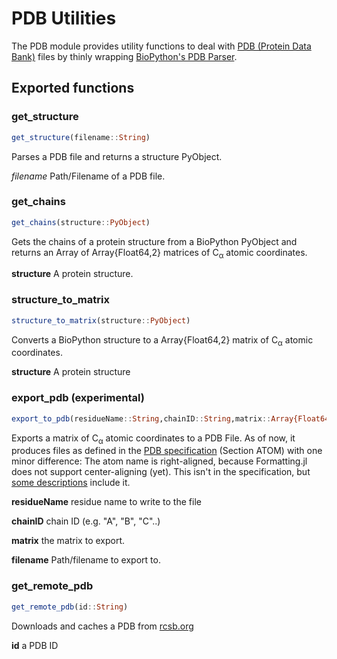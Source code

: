 # PDB Utilities

The PDB module provides utility functions to deal with [PDB (Protein Data Bank)](https://www.wwpdb.org/documentation/file-format) files by thinly wrapping [BioPython's PDB Parser](http://biopython.org/wiki/Main_Page).

## Exported functions

### get_structure
```julia
get_structure(filename::String)
```
Parses a PDB file and returns a structure PyObject.

*filename* Path/Filename of a PDB file.

### get_chains
```julia
get_chains(structure::PyObject)
```

Gets the chains of a protein structure from a BioPython PyObject and returns an Array of Array{Float64,2} matrices of C<sub>&alpha;</sub> atomic coordinates.

**structure** A protein structure.

### structure_to_matrix
```julia
structure_to_matrix(structure::PyObject)
```

Converts a BioPython structure to a Array{Float64,2} matrix of C<sub>&alpha;</sub> atomic coordinates.

**structure** A protein structure

### export_pdb (experimental)

```julia
export_to_pdb(residueName::String,chainID::String,matrix::Array{Float64,2}, filename::String)
```

Exports a matrix of C<sub>&alpha;</sub> atomic coordinates to a PDB File. As of now, it produces files as defined in the [PDB specification](http://deposit.rcsb.org/adit/docs/pdb_atom_format.html) (Section ATOM) with one minor difference: The atom name is right-aligned, because Formatting.jl does not support center-aligning (yet). This isn't in the specification, but [some descriptions](http://cupnet.net/tag/pdb/) include it.

**residueName** residue name to write to the file

**chainID** chain ID (e.g. "A", "B", "C"..)

**matrix** the matrix to export.

**filename** Path/filename to export to.

### get_remote_pdb
```julia
get_remote_pdb(id::String)
```

Downloads and caches a PDB from [rcsb.org](http://www.rcsb.org/)

**id** a PDB ID